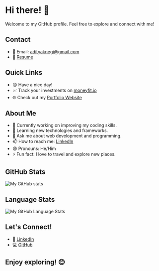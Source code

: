 # Hi there! 👋

Welcome to my GitHub profile. Feel free to explore and connect with me!
## Contact
- 📧 Email: adityaknegi@gmail.com
- 📄 [Resume](https://github.com/adityaknegi/adityaknegi/blob/master/Aditya_9805846331.pdf)

## Quick Links
- 😊 Have a nice day!
- 📈 Track your investments on [moneyfit.io](https://moneyfit.io/)
- 🌐 Check out my [Portfolio Website](https://nextjs-git-main-adityaknegi.vercel.app/)

## About Me
- 🔭 Currently working on improving my coding skills.
- 🌱 Learning new technologies and frameworks.
- 💬 Ask me about web development and programming.
- 📫 How to reach me: [LinkedIn](https://www.linkedin.com/in/negi1/)
- 😄 Pronouns: He/Him
- ⚡ Fun fact: I love to travel and explore new places.

## GitHub Stats
![My GitHub stats](https://github-readme-stats.vercel.app/api?username=adityaknegi&show_icons=true&bg_color=00000000)

## Language Stats
![My GitHub Language Stats](https://github-readme-stats.vercel.app/api/top-langs/?username=adityaknegi&layout=compact&&show_icons=true&theme=transparent)

## Let's Connect!
- 📱 [LinkedIn](https://www.linkedin.com/in/negi1/)
- 💻 [GitHub](https://github.com/adityaknegi)

## Enjoy exploring! 😊
